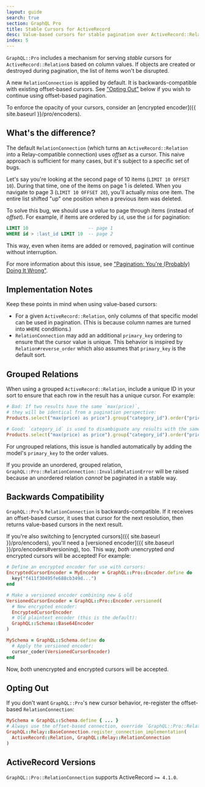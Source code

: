 ```yaml
---
layout: guide
search: true
section: GraphQL Pro
title: Stable Cursors for ActiveRecord
desc: Value-based cursors for stable pagination over ActiveRecord::Relations
index: 5
---
```


`GraphQL::Pro` includes a mechanism for serving _stable_ cursors for `ActiveRecord::Relation`s based on column values. If objects are created or destroyed during pagination, the list of items won't be disrupted.

A new `RelationConnection` is applied by default. It is backwards-compatible with existing offset-based cursors. See ["Opting Out"](#opting-out) below if you wish to continue using offset-based pagination.

To enforce the opacity of your cursors, consider an [encrypted encoder]({{ site.baseurl }}/pro/encoders).

## What's the difference?

The default `RelationConnection` (which turns an `ActiveRecord::Relation` into a Relay-compatible connection) uses _offset_ as a cursor. This naive approach is sufficient for many cases, but it's subject to a specific set of bugs.

Let's say you're looking at the second page of 10 items (`LIMIT 10 OFFSET 10`). During that time, one of the items on page 1 is deleted. When you navigate to page 3 (`LIMIT 10 OFFSET 20`), you'll actually _miss_ one item. The entire list shifted "up" one position when a previous item was deleted.

To solve this bug, we should use a _value_ to page through items (instead of _offset_). For example, if items are ordered by `id`, use the `id` for pagination:

```sql
LIMIT 10                      -- page 1
WHERE id > :last_id LIMIT 10  -- page 2
```

This way, even when items are added or removed, pagination will continue without interruption.

For more information about this issue, see ["Pagination: You're (Probably) Doing It Wrong"](https://coderwall.com/p/lkcaag/pagination-you-re-probably-doing-it-wrong).

## Implementation Notes

Keep these points in mind when using value-based cursors:

- For a given `ActiveRecord::Relation`, only columns of that specific model can be used in pagination. (This is because column names are turned into `WHERE` conditions.)
- `RelationConnection` may add an additional `primary_key` ordering to ensure that the cursor value is unique. This behavior is inspired by `Relation#reverse_order` which also assumes that `primary_key` is the default sort.

## Grouped Relations

When using a grouped `ActiveRecord::Relation`, include a unique ID in your sort to ensure that each row in the result has a unique cursor. For example:

```ruby
# Bad: If two results have the same `max(price)`,
# they will be identical from a pagination perspective:
Products.select("max(price) as price").group("category_id").order("price")

# Good: `category_id` is used to disambiguate any results with the same price:
Products.select("max(price) as price").group("category_id").order("price, category_id")
```

For ungrouped relations, this issue is handled automatically by adding the model's `primary_key` to the order values.

If you provide an unordered, grouped relation, `GraphQL::Pro::RelationConnection::InvalidRelationError` will be raised because an unordered relation _cannot_ be paginated in a stable way.

## Backwards Compatibility

`GraphQL::Pro`'s `RelationConnection` is backwards-compatible. If it receives an offset-based cursor, it uses that cursor for the next resolution, then returns value-based cursors in the next result.

If you're also switching to [encrypted cursors]({{ site.baseurl }}/pro/encoders), you'll need a [versioned encoder]({{ site.baseurl }}/pro/encoders#versioning), too. This way, _both_ unencrypted _and_ encrypted cursors will be accepted! For example:

```ruby
# Define an encrypted encoder for use with cursors:
EncryptedCursorEncoder = MyEncoder = GraphQL::Pro::Encoder.define do
  key("f411f30495fe688cb349d...")
end

# Make a versioned encoder combining new & old
VersionedCursorEncoder = GraphQL::Pro::Encoder.versioned(
  # New encrypted encoder:
  EncryptedCursorEncoder
  # Old plaintext encoder (this is the default):
  GraphQL::Schema::Base64Encoder
)

MySchema = GraphQL::Schema.define do
  # Apply the versioned encoder:
  cursor_coder(VersionedCursorEncoder)
end
```

Now, _both_ unencrypted and encrypted cursors will be accepted.

## Opting Out

If you don't want `GraphQL::Pro`'s new cursor behavior, re-register the offset-based `RelationConnection`:

```ruby
MySchema = GraphQL::Schema.define { ... }
# Always use the offset-based connection, override `GraphQL::Pro::RelationConnection`
GraphQL::Relay::BaseConnection.register_connection_implementation(
  ActiveRecord::Relation, GraphQL::Relay::RelationConnection
)
```

## ActiveRecord Versions

`GraphQL::Pro::RelationConnection` supports ActiveRecord `>= 4.1.0`.
